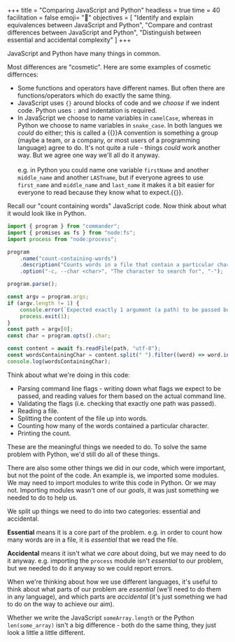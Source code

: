 +++
title = "Comparing JavaScript and Python"
headless = true
time = 40
facilitation = false
emoji= "📖"
objectives = [
    "Identify and explain equivalences between JavaScript and Python",
    "Compare and contrast differences between JavaScript and Python",
    "Distinguish between essential and accidental complexity"
]
+++

JavaScript and Python have many things in common.

Most differences are "cosmetic". Here are some examples of cosmetic differnces:
* Some functions and operators have different names. But often there are functions/operators which do exactly the same thing.
* JavaScript uses `{}` around blocks of code and we _choose_ if we indent code. Python uses `:` and indentation is required.
* In JavaScript we choose to name variables in `camelCase`, whereas in Python we choose to name variables in `snake_case`. In both langues we _could_ do either; this is called a {{<tooltip title="convention">}}A convention is something a group (maybe a team, or a company, or most users of a programming language) agree to do. It's not quite a rule - things _could_ work another way. But we agree one way we'll all do it anyway.<br /><br />e.g. in Python you could name one variable `firstName` and another `middle_name` and another `LASTname`, but if everyone agrees to use `first_name` and `middle_name` and `last_name` it makes it a bit easier for everyone to read because they know what to expect.{{</tooltip>}}.

Recall our "count containing words" JavaScript code. Now think about what it would look like in Python.

```js
import { program } from "commander";
import { promises as fs } from "node:fs";
import process from "node:process";

program
    .name("count-containing-words")
    .description("Counts words in a file that contain a particular character")
    .option("-c, --char <char>", "The character to search for", "-");

program.parse();

const argv = program.args;
if (argv.length != 1) {
    console.error(`Expected exactly 1 argument (a path) to be passed but got ${argv.length}.`);
    process.exit(1);
}
const path = argv[0];
const char = program.opts().char;

const content = await fs.readFile(path, "utf-8");
const wordsContainingChar = content.split(" ").filter((word) => word.indexOf(char) > -1).length;
console.log(wordsContainingChar);
```

Think about what we're doing in this code:
* Parsing command line flags - writing down what flags we expect to be passed, and reading values for them based on the actual command line.
* Validating the flags (i.e. checking that exactly one path was passed).
* Reading a file.
* Splitting the content of the file up into words.
* Counting how many of the words contained a particular character.
* Printing the count.

These are the meaningful things we needed to do. To solve the same problem with Python, we'd still do all of these things.

There are also some other things we did in our code, which were important, but not the point of the code. An example is, we imported some modules. We may need to import modules to write this code in Python. Or we may not. Importing modules wasn't one of our _goals_, it was just something we needed to do to help us.

We split up things we need to do into two categories: essential and accidental.

**Essential** means it is a core part of the problem. e.g. in order to count how many words are in a file, it is _essential_ that we read the file.

**Accidental** means it isn't what we _care_ about doing, but we may need to do it anyway. e.g. importing the `process` module isn't _essential_ to our problem, but we needed to do it anyway so we could report errors.

When we're thinking about how we use different languages, it's useful to think about what parts of our problem are _essential_ (we'll need to do them in any language), and which parts are _accidental_ (it's just something we had to do on the way to achieve our aim).

Whether we write the JavaScript `someArray.length` or the Python `len(some_array)` isn't a big difference - both do the same thing, they just look a little a little different.
